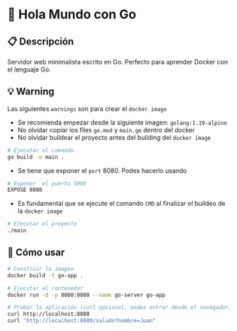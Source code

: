 # 🐹 Hola Mundo con Go

## 📋 Descripción
Servidor web minimalista escrito en Go. Perfecto para aprender Docker con el lenguaje Go.

## 💡 Warning
Las siguientes `warnings` son para crear el `docker image`
 * Se recomienda empezar desde la siguiente imagen: `golang:1.19-alpine`
 * No olvidar copiar los files `go.mod` y `main.go` dentro del docker
 * No olvidar buildear el proyecto antes del building del `docker image`
````bash
# Ejecutar el comando
go build -o main .
````
 * Se tiene que exponer el `port` 8080. Podes hacerlo usando
````bash
# Exponer  el puerto 5000
EXPOSE 8080
````
 * Es fundamental que se ejecute el comando `CMD` al finalizar el buildeo de la `docker image`
````bash
# Ejecutar el proyecto
./main
````

## 🚀 Cómo usar
```bash
# Construir la imagen
docker build -t go-app .

# Ejecutar el contenedor
docker run -d -p 8080:8080 --name go-server go-app

# Probar la aplicación (curl opcional, podes entrar desde el navegador)
curl http://localhost:8080
curl "http://localhost:8080/saludo?nombre=Juan"
